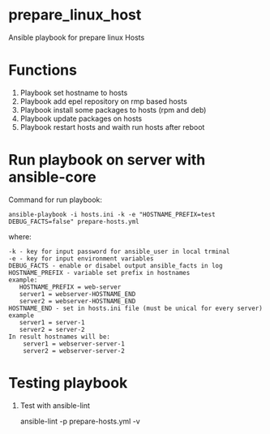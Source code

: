 # prepare_linux_host
Ansible playbook for prepare linux Hosts

# Functions

1. Playbook set hostname to hosts
2. Playbook add epel repository on rmp based hosts
3. Playbook install some packages to hosts (rpm and deb)
4. Playbook update packages on hosts
5. Playbook restart hosts and waith run hosts after reboot


# Run playbook on server with ansible-core

Command for run playbook:

    ansible-playbook -i hosts.ini -k -e "HOSTNAME_PREFIX=test DEBUG_FACTS=false" prepare-hosts.yml

where:

    -k - key for input password for ansible_user in local trminal
    -e - key for input environment variables
    DEBUG_FACTS - enable or disabel output ansible_facts in log
    HOSTNAME_PREFIX - variable set prefix in hostnames
    example:
       HOSTNAME_PREFIX = web-server
       server1 = webserver-HOSTNAME_END
       server2 = webserver-HOSTNAME_END
    HOSTNAME_END - set in hosts.ini file (must be unical for every server)
    example
       server1 = server-1
       server2 = server-2
    In result hostnames will be:
        server1 = webserver-server-1
        server2 = webserver-server-2

# Testing playbook

1. Test with ansible-lint

    
    ansible-lint -p prepare-hosts.yml -v

